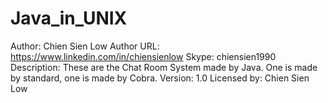 # Java_in_UNIX
Author: Chien Sien Low 
Author URL: https://www.linkedin.com/in/chiensienlow 
Skype: chiensien1990 
Description: These are the Chat Room System made by Java. One is made by standard, one is made by Cobra.
Version: 1.0 
Licensed by: Chien Sien Low
